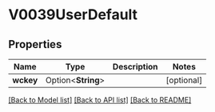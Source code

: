 # V0039UserDefault

## Properties

Name | Type | Description | Notes
------------ | ------------- | ------------- | -------------
**wckey** | Option<**String**> |  | [optional]

[[Back to Model list]](../README.md#documentation-for-models) [[Back to API list]](../README.md#documentation-for-api-endpoints) [[Back to README]](../README.md)


